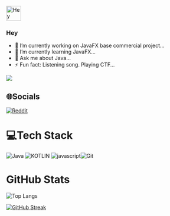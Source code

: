 <img src="https://camo.githubusercontent.com/d3359cb00ab0b5ed8f2e1fe3fceb4fbaf3b614340f8c0db99c17b9f50b351770/68747470733a2f2f656d6f6a69732e736c61636b6d6f6a69732e636f6d2f656d6f6a69732f696d616765732f313533313834393433302f343234362f626c6f622d73756e676c61737365732e6769663f31353331383439343330" alt="Hey There" width="40"/><h3>Hey</h3>

- 🔭 I’m currently working on JavaFX base commercial project...
- 🌱 I’m currently learning JavaFX...
- 💬 Ask me about Java...
- ⚡ Fun fact: Listening song. Playing CTF...

<img src="https://github-readme-stats.vercel.app/api?username=x86xFX&&show_icons=true&theme=dracula">

## 🌐Socials
[![Reddit](https://img.shields.io/badge/Reddit-FF4500?style=for-the-badge&logo=reddit&logoColor=white)](https://www.reddit.com/user/0xFF__)

# 💻Tech Stack
![Java](https://camo.githubusercontent.com/6cbecd63a9a8f83ee186885c446938820ffa8304942a284ee6e1e2acb2bfd822/68747470733a2f2f696d672e736869656c64732e696f2f62616467652f6a6176612d2532334544384230302e7376673f7374796c653d666f722d7468652d6261646765266c6f676f3d6a617661266c6f676f436f6c6f723d7768697465) ![KOTLIN](https://camo.githubusercontent.com/cdf0b26edbf443b16d9b2357b76f8557d527e4d80625fb844d5342462d654e9a/68747470733a2f2f696d672e736869656c64732e696f2f62616467652f6b6f746c696e2d2532333030393544352e7376673f7374796c653d666f722d7468652d6261646765266c6f676f3d6b6f746c696e266c6f676f436f6c6f723d7768697465) ![javascript](https://camo.githubusercontent.com/071595b0fe0ac08046e2eddca8c6f64ae763a9380fea3df7e1aa174685a61a92/68747470733a2f2f696d672e736869656c64732e696f2f62616467652f477261646c652d3032333033412e7376673f7374796c653d666f722d7468652d6261646765266c6f676f3d477261646c65266c6f676f436f6c6f723d7768697465)![Git](https://img.shields.io/badge/git-%23F05033.svg?style=for-the-badge&logo=git&logoColor=white)

# GitHub Stats
![Top Langs](https://github-readme-stats.vercel.app/api/top-langs/?username=x86xFX&theme=dracula)

[![GitHub Streak](https://github-readme-streak-stats.herokuapp.com?user=x86xFX&theme=tokyonight_duo&hide_border=true)](https://git.io/streak-stats)

